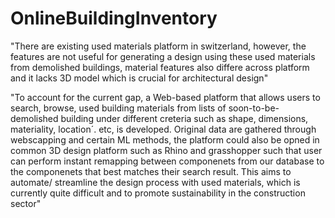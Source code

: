 # OnlineBuildingInventory

"There are existing used materials platform in switzerland, however, the features are not useful for generating a design using these used materials from demolished buildings, material features also differe across platform and it lacks 3D model which is crucial for architectural design"

"To account for the current gap, a Web-based platform that allows users to search, browse, used building materials from lists of soon-to-be-demolished building under different creteria such as shape, dimensions, materiality, location´. etc, is developed. 
Original data are gathered through webscapping and certain ML methods, the platform could also be opned in common 3D design platform such as Rhino and grasshopper such that user can perform instant remapping between componenets from our database to the componenets that best matches their search result. This aims to automate/ streamline the design process with used materials, which is currently quite difficult and to promote sustainability in the construction sector"

